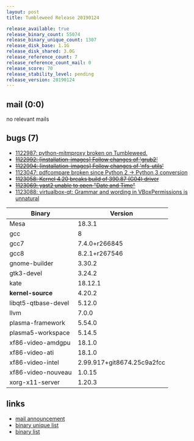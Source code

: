 ```yaml
---
layout: post
title: Tumbleweed Release 20190124

release_available: true
release_binary_count: 55074
release_binary_unique_count: 1307
release_disk_base: 1.1G
release_disk_shared: 3.0G
release_reference_count: 7
release_reference_count_mail: 0
release_score: 70
release_stability_level: pending
release_version: 20190124
---
```


## mail (0:0)

no relevant mails

## bugs (7)

<!--more-->

- [1122987: python-mitmproxy broken on Tumbleweed.](https://bugzilla.opensuse.org/show_bug.cgi?id=1122987)
- ~~[1122992: \[installation-images\] Follow changes of 'grub2'](https://bugzilla.opensuse.org/show_bug.cgi?id=1122992)~~
- ~~[1122994: \[installation-images\] Follow changes of 'nfs-utils'](https://bugzilla.opensuse.org/show_bug.cgi?id=1122994)~~
- [1123047: pdfcompare broken since Python 2 -> Python 3 conversion](https://bugzilla.opensuse.org/show_bug.cgi?id=1123047)
- ~~[1123058: Kernel 4.20 breaks build of 390.87 (G04) driver](https://bugzilla.opensuse.org/show_bug.cgi?id=1123058)~~
- ~~[1123069: yast2 unable to open "Date and Time"](https://bugzilla.opensuse.org/show_bug.cgi?id=1123069)~~
- [1123088: virtualbox-qt: Grammar and wording in VBoxPermissions is unnatural](https://bugzilla.opensuse.org/show_bug.cgi?id=1123088)

Binary | Version
--- | ---
Mesa | 18.3.1
gcc | 8
gcc7 | 7.4.0+r266845
gcc8 | 8.2.1+r267546
gnome-builder | 3.30.2
gtk3-devel | 3.24.2
kate | 18.12.1
**kernel-source** | 4.20.2
libqt5-qtbase-devel | 5.12.0
llvm | 7.0.0
plasma-framework | 5.54.0
plasma5-workspace | 5.14.5
xf86-video-amdgpu | 18.1.0
xf86-video-ati | 18.1.0
xf86-video-intel | 2.99.917+git8674.25c9a2fcc
xf86-video-nouveau | 1.0.15
xorg-x11-server | 1.20.3

## links

- [mail announcement](https://lists.opensuse.org/opensuse-factory/2019-01/msg00462.html)
- [binary unique list](http://download.tumbleweed.boombatower.com/20190124/rpm.unique.list)
- [binary list](http://download.tumbleweed.boombatower.com/20190124/rpm.list)

